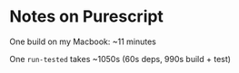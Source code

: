 # Notes on Purescript

One build on my Macbook: ~11 minutes

One `run-tested` takes ~1050s (60s deps, 990s build + test)